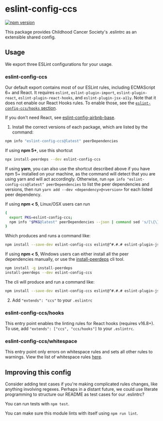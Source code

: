 # eslint-config-ccs

[![npm version](https://badge.fury.io/js/eslint-config-ccs.svg)](https://badge.fury.io/js/eslint-config-ccs)

This package provides Childhood Cancer Society's .eslintrc as an extensible shared config.

## Usage

We export three ESLint configurations for your usage.

### eslint-config-ccs

Our default export contains most of our ESLint rules, including ECMAScript 6+ and React. It requires `eslint`, `eslint-plugin-import`, `eslint-plugin-react`, `eslint-plugin-react-hooks`, and `eslint-plugin-jsx-a11y`. Note that it does not enable our React Hooks rules. To enable those, see the [`eslint-config-ccs/hooks` section](#eslint-config-ccshooks).

If you don't need React, see [eslint-config-airbnb-base](https://npmjs.com/eslint-config-airbnb-base).

1. Install the correct versions of each package, which are listed by the command:

  ```sh
  npm info "eslint-config-ccs@latest" peerDependencies
  ```

  If using **npm 5+**, use this shortcut

  ```sh
  npx install-peerdeps --dev eslint-config-ccs
  ```

  If using **yarn**, you can also use the shortcut described above if you have npm 5+ installed on your machine, as the command will detect that you are using yarn and will act accordingly.
  Otherwise, run `npm info "eslint-config-ccs@latest" peerDependencies` to list the peer dependencies and versions, then run `yarn add --dev <dependency>@<version>` for each listed peer dependency.

  If using **npm < 5**, Linux/OSX users can run

  ```sh
  (
    export PKG=eslint-config-ccs;
    npm info "$PKG@latest" peerDependencies --json | command sed 's/[\{\},]//g ; s/: /@/g' | xargs npm install --save-dev "$PKG@latest"
  )
  ```

  Which produces and runs a command like:

  ```sh
  npm install --save-dev eslint-config-ccs eslint@^#.#.# eslint-plugin-jsx-a11y@^#.#.# eslint-plugin-import@^#.#.# eslint-plugin-react@^#.#.# eslint-plugin-react-hooks@^#.#.#
  ```

  If using **npm < 5**, Windows users can either install all the peer dependencies manually, or use the [install-peerdeps](https://github.com/nathanhleung/install-peerdeps) cli tool.

  ```sh
  npm install -g install-peerdeps
  install-peerdeps --dev eslint-config-ccs
  ```
  The cli will produce and run a command like:

  ```sh
  npm install --save-dev eslint-config-ccs eslint@^#.#.# eslint-plugin-jsx-a11y@^#.#.# eslint-plugin-import@^#.#.# eslint-plugin-react@^#.#.# eslint-plugin-react-hooks@^#.#.#
  ```

2. Add `"extends": "ccs"` to your `.eslintrc`

### eslint-config-ccs/hooks

This entry point enables the linting rules for React hooks (requires v16.8+). To use, add `"extends": ["ccs", "ccs/hooks"]` to your `.eslintrc`.

### eslint-config-ccs/whitespace

This entry point only errors on whitespace rules and sets all other rules to warnings. View the list of whitespace rules [here](https://github.com/ChildhoodCancerSociety/ecmascript/blob/master/packages/eslint-config-ccs/whitespace.js).

## Improving this config

Consider adding test cases if you're making complicated rules changes, like anything involving regexes. Perhaps in a distant future, we could use literate programming to structure our README as test cases for our .eslintrc?

You can run tests with `npm test`.

You can make sure this module lints with itself using `npm run lint`.
